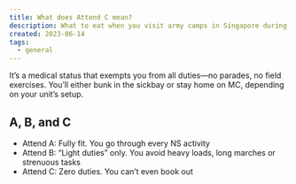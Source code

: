 ```yaml
---
title: What does Attend C mean?
description: What to eat when you visit army camps in Singapore during national service
created: 2023-06-14
tags:
  - general
---
```


It’s a medical status that exempts you from all duties—no parades, no field exercises. You’ll either bunk in the sickbay or stay home on MC, depending on your unit’s setup.

## A, B, and C

- Attend A: Fully fit. You go through every NS activity
- Attend B: “Light duties” only. You avoid heavy loads, long marches or strenuous tasks
- Attend C: Zero duties. You can’t even book out